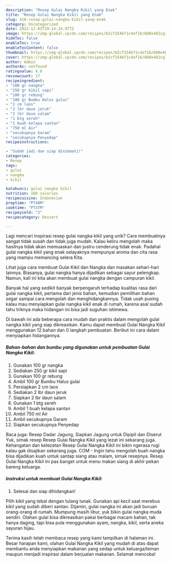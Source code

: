 ```yaml
---
description: "Resep Gulai Nangka Kikil yang Enak"
title: "Resep Gulai Nangka Kikil yang Enak"
slug: 418-resep-gulai-nangka-kikil-yang-enak
category: Uncategorized
date: 2022-11-03T19:14:14.977Z
image: https://img-global.cpcdn.com/recipes/b2cf254bf1c4ef16/680x482cq70/gulai-nangka-kikil-foto-resep-utama.jpg
hideToc: false
enableToc: true
enableTocContent: false
thumbnail: https://img-global.cpcdn.com/recipes/b2cf254bf1c4ef16/680x482cq70/gulai-nangka-kikil-foto-resep-utama.jpg
cover: https://img-global.cpcdn.com/recipes/b2cf254bf1c4ef16/680x482cq70/gulai-nangka-kikil-foto-resep-utama.jpg
author: Admin
authorAv: notfound
ratingvalue: 4.6
reviewcount: 17
recipeingredient:
- "100 gr nangka"
- "250 gr kikil sapi"
- "100 gr rebung"
- "100 gr Bumbu Halus gulai"
- "2 cm laos"
- "2 lbr daun jeruk"
- "2 lbr daun salam"
- "1 btg sereh"
- "1 buah kelapa santan"
- "750 ml Air"
- "secukupnya Garam"
- "secukupnya Penyedap"
recipeinstructions:

- "Sudah jadi dan siap dinikmati!"
categories:
- Resep
tags:
- gulai
- nangka
- kikil

katakunci: gulai nangka kikil 
nutrition: 160 calories
recipecuisine: Indonesian
preptime: "PT40M"
cooktime: "PT37M"
recipeyield: "2"
recipecategory: Dessert

---
```





Lagi mencari inspirasi resep gulai nangka kikil yang unik? Cara membuatnya sangat tidak susah dan tidak juga mudah. Kalau keliru mengolah maka hasilnya tidak akan memuaskan dan justru cenderung tidak enak. Padahal gulai nangka kikil yang enak selayaknya mempunyai aroma dan cita rasa yang mampu memancing selera Kita.





Lihat juga cara membuat Gulai Kikil dan Nangka dan masakan sehari-hari lainnya. Biasanya, gulai nangka hanya dijadikan sebagai sayur pelengkap. Namun, kali ini kita akan membuat gulai nangka dengan campuran kikil.

Banyak hal yang sedikit banyak berpengaruh terhadap kualitas rasa dari gulai nangka kikil, pertama dari jenis bahan, kemudian pemilihan bahan segar sampai cara mengolah dan menghidangkannya. Tidak usah pusing kalau mau menyiapkan gulai nangka kikil enak di rumah, karena asal sudah tahu triknya maka hidangan ini bisa jadi suguhan istimewa.






Di bawah ini ada beberapa cara mudah dan praktis dalam mengolah gulai nangka kikil yang siap dikreasikan. Kamu dapat membuat Gulai Nangka Kikil menggunakan 12 bahan dan 0 langkah pembuatan. Berikut ini cara dalam menyiapkan hidangannya.

<!--inarticleads1-->

##### Bahan-bahan dan bumbu yang digunakan untuk pembuatan Gulai Nangka Kikil:

1. Gunakan 100 gr nangka
1. Sediakan 250 gr kikil sapi
1. Gunakan 100 gr rebung
1. Ambil 100 gr Bumbu Halus gulai
1. Persiapkan 2 cm laos
1. Sediakan 2 lbr daun jeruk
1. Siapkan 2 lbr daun salam
1. Gunakan 1 btg sereh
1. Ambil 1 buah kelapa santan
1. Ambil 750 ml Air
1. Ambil secukupnya Garam
1. Siapkan secukupnya Penyedap


Baca juga: Resep Dadar Jagung, Siapkan Jagung untuk Dipipil dan Diserut Yuk, simak resep Resep Gulai Nangka Kikil yang lezat ini sekarang juga. Kehangatan dan kelezatan Resep Gulai Nangka Kikil ini bikin ngerasa rugi kalau gak disajikan sekarang juga. COM - Ingin tahu mengolah buah nangka bisa dijadikan kuah untuk santap siang atau malam, simak resepnya. Resep Gulai Nangka Kikil ini pas banget untuk menu makan siang di akhir pekan bareng keluarga. 

<!--inarticleads2-->

##### Instruksi untuk membuat Gulai Nangka Kikil:


1. Selesai dan siap dihidangkan!

Pilih kikil yang tebal dengan tulang lunak. Gunakan api kecil saat merebus kikil yang sudah diberi santan. Dijamin, gulai nangka ini akan jadi buruan orang-orang di rumah. Mumpung masih libur, yuk bikin gulai nangka muda sendiri. Olahan gulai bisa dikreasikan pakai berbagai macam bahan, tak hanya daging, tapi bisa pula menggunakan ayam, nangka, kikil, serta aneka sayuran hijau. 

Terima kasih telah membaca resep yang kami tampilkan di halaman ini. Besar harapan kami, olahan Gulai Nangka Kikil yang mudah di atas dapat membantu anda menyiapkan makanan yang sedap untuk keluarga/teman maupun menjadi inspirasi dalam berjualan makanan. Selamat mencoba!

